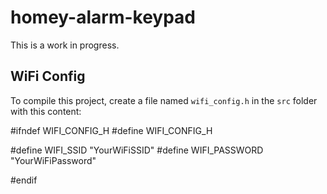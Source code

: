 # homey-alarm-keypad

This is a work in progress.

## WiFi Config

To compile this project, create a file named `wifi_config.h` in the `src` folder with this content:

#ifndef WIFI_CONFIG_H
#define WIFI_CONFIG_H

#define WIFI_SSID "YourWiFiSSID"
#define WIFI_PASSWORD "YourWiFiPassword"

#endif
